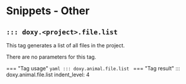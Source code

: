 # Snippets - Other

## `::: doxy.<project>.file.list`

This tag generates a list of all files in the project.

There are no parameters for this tag.

=== "Tag usage"
    ```yaml
    ::: doxy.animal.file.list
    ```
=== "Tag result"
::: doxy.animal.file.list
indent_level: 4

